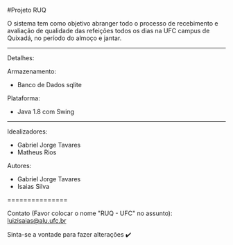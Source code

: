 #Projeto RUQ


O sistema tem como objetivo abranger todo o processo de recebimento e avaliação de qualidade das refeições todos os dias na UFC campus de Quixadá, no período do almoço e jantar.

---------------
Detalhes:

Armazenamento:
 - Banco de Dados sqlite

Plataforma:
 - Java 1.8 com Swing

---------------
Idealizadores:
 - Gabriel Jorge Tavares
 - Matheus Rios
 
 
Autores:
 - Gabriel Jorge Tavares
 - Isaias Silva

===============

Contato (Favor colocar o nome "RUQ - UFC" no assunto):
luizisaias@alu.ufc.br

Sinta-se a vontade para fazer alterações :heavy_check_mark:
